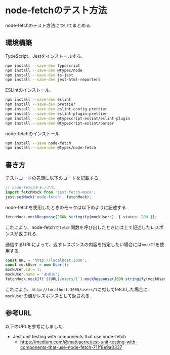 # node-fetchのテスト方法

node-fetchのテスト方法についてまとめる.

## 環境構築

TypeScript、Jestをインストールする.

```sh
npm install --save-dev typescript
npm install --save-dev @types/node
npm install --save-dev ts-jest
npm install --save-dev jest-html-reporters
```

ESLintのインストール.

```sh
npm install --save-dev eslint
npm install --save-dev prettier
npm install --save-dev eslint-config-prettier
npm install --save-dev eslint-plugin-prettier
npm install --save-dev @typescript-eslint/eslint-plugin
npm install --save-dev @typescript-eslint/parser
```

node-fetchのインストール

```sh
npm install --save node-fetch
npm install --save-dev @types/node-fetch
```

## 書き方

テストコードの先頭に以下のコードを記載する.

```typescript
// node-fetchをモック化.
import fetchMock from 'jest-fetch-mock';
jest.setMock('node-fetch', fetchMock);
```

node-fetchを使用したときのモックは以下のように記述する.

```typescript
fetchMock.mockResponse(JSON.stringify(mockUsers), { status: 200 });
```

これにより、node-fetchで```fetch```関数を呼び出したときには上で記述したレスポンスが返される.

通信するURLによって、返すレスポンスの内容を指定したい場合には```mockIf```を使用する.

```typescript
const URL = 'http://localhost:3000';
const mockUser = new User();
mockUser.id = 1;
mockUser.name = 'あああ';
fetchMock.mockIf(`${URL}/users/1`).mockResponse(JSON.stringify(mockUser), { status: 200 });
```

これにより、```http://localhost:3000/users/1```に対してfetchした場合に、```mockUser```の値がレスポンスとして返される.

## 参考URL

以下のURLを参考にしました.

- Jest unit testing with components that use node-fetch
  - <https://medium.com/@mattiaerre/jest-unit-testing-with-components-that-use-node-fetch-711f8e9a0337>